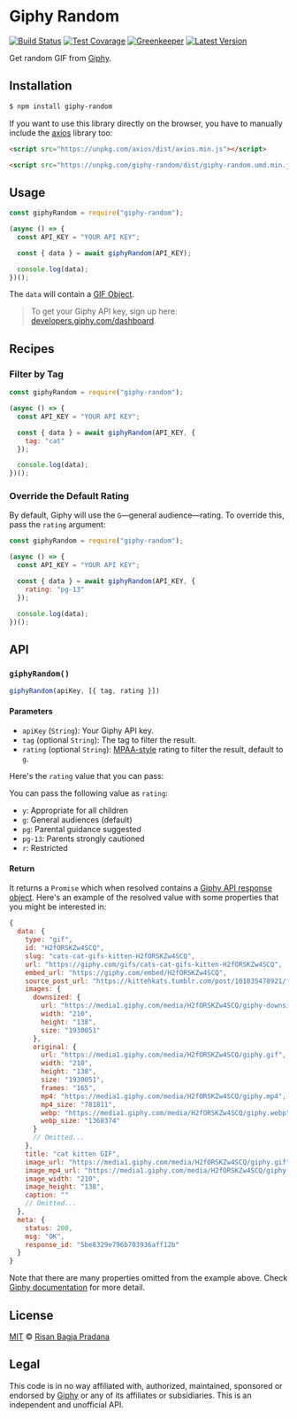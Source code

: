 # Giphy Random

[![Build Status](https://badgen.net/travis/risan/giphy-random)](https://travis-ci.org/risan/giphy-random)
[![Test Covarage](https://badgen.net/codecov/c/github/risan/giphy-random)](https://codecov.io/gh/risan/giphy-random)
[![Greenkeeper](https://badges.greenkeeper.io/risan/giphy-random.svg)](https://greenkeeper.io)
[![Latest Version](https://badgen.net/npm/v/giphy-random)](https://www.npmjs.com/package/giphy-random)

Get random GIF from [Giphy](https://giphy.com).

## Installation

```bash
$ npm install giphy-random
```

If you want to use this library directly on the browser, you have to manually include the [axios](https://github.com/axios/axios) library too:

```html
<script src="https://unpkg.com/axios/dist/axios.min.js"></script>

<script src="https://unpkg.com/giphy-random/dist/giphy-random.umd.min.js"></script>
```

## Usage

```js
const giphyRandom = require("giphy-random");

(async () => {
  const API_KEY = "YOUR API KEY";

  const { data } = await giphyRandom(API_KEY);

  console.log(data);
})();
```

The `data` will contain a [GIF Object](https://developers.giphy.com/docs/#gif-object).

> To get your Giphy API key, sign up here: [developers.giphy.com/dashboard](https://developers.giphy.com/dashboard/?create=true).

## Recipes

### Filter by Tag

```js
const giphyRandom = require("giphy-random");

(async () => {
  const API_KEY = "YOUR API KEY";

  const { data } = await giphyRandom(API_KEY, {
    tag: "cat"
  });

  console.log(data);
})();
```

### Override the Default Rating

By default, Giphy will use the `G`—general audience—rating. To override this, pass the `rating` argument:

```js
const giphyRandom = require("giphy-random");

(async () => {
  const API_KEY = "YOUR API KEY";

  const { data } = await giphyRandom(API_KEY, {
    rating: "pg-13"
  });

  console.log(data);
})();
```

## API

### `giphyRandom()`

```js
giphyRandom(apiKey, [{ tag, rating }])
```

#### Parameters

* `apiKey` (`String`): Your Giphy API key.
* `tag` (optional `String`): The tag to filter the result.
* `rating` (optional `String`): [MPAA-style](https://www.mpaa.org/wp-content/uploads/2013/11/film_ratings1.jpg) rating to filter the result, default to `g`.

Here's the `rating` value that you can pass:

You can pass the following value as `rating`:
* `y`: Appropriate for all children
* `g`: General audiences (default)
* `pg`: Parental guidance suggested
* `pg-13`: Parents strongly cautioned
* `r`: Restricted

#### Return

It returns a `Promise` which when resolved contains a [Giphy API response object](https://developers.giphy.com/docs/#sample-responses). Here's an example of the resolved value with some properties that you might be interested in:

```js
{
  data: {
    type: "gif",
    id: "H2fORSKZw4SCQ",
    slug: "cats-cat-gifs-kitten-H2fORSKZw4SCQ",
    url: "https://giphy.com/gifs/cats-cat-gifs-kitten-H2fORSKZw4SCQ",
    embed_url: "https://giphy.com/embed/H2fORSKZw4SCQ",
    source_post_url: "https://kittehkats.tumblr.com/post/101035478921/found-on-lh3-googleusercontent-com",
    images: {
      downsized: {
        url: "https://media1.giphy.com/media/H2fORSKZw4SCQ/giphy-downsized.gif",
        width: "210",
        height: "138",
        size: "1930051"
      },
      original: {
        url: "https://media1.giphy.com/media/H2fORSKZw4SCQ/giphy.gif",
        width: "210",
        height: "138",
        size: "1930051",
        frames: "165",
        mp4: "https://media1.giphy.com/media/H2fORSKZw4SCQ/giphy.mp4",
        mp4_size: "781811",
        webp: "https://media1.giphy.com/media/H2fORSKZw4SCQ/giphy.webp",
        webp_size: "1368374"
      }
      // Omitted...
    },
    title: "cat kitten GIF",
    image_url: "https://media1.giphy.com/media/H2fORSKZw4SCQ/giphy.gif",
    image_mp4_url: "https://media1.giphy.com/media/H2fORSKZw4SCQ/giphy.mp4",
    image_width: "210",
    image_height: "138",
    caption: ""
    // Omitted...
  },
  meta: {
    status: 200,
    msg: "OK",
    response_id: "5be8329e796b703936aff12b"
  }
}
```

Note that there are many properties omitted from the example above. Check [Giphy documentation](https://developers.giphy.com/docs/#gif-object) for more detail.

## License

[MIT](https://github.com/risan/giphy-random/blob/master/LICENSE) © [Risan Bagja Pradana](https://bagja.net)

## Legal

This code is in no way affiliated with, authorized, maintained, sponsored or endorsed by [Giphy](https://giphy.com) or any of its affiliates or subsidiaries. This is an independent and unofficial API.
